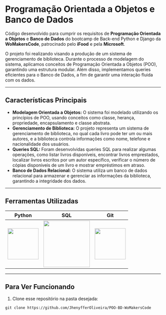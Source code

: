﻿# Programação Orientada a Objetos e Banco de Dados
 
Código desenvolvido para cumprir os requisitos de **Programação Orientada a Objetos** e **Banco de Dados** do bootcamp de Back-end Python e Django da **WoMakersCode**, patrocinado pelo **iFood** e pela **Microsoft**.

O projeto foi realizando visando a produção de um sistema de gerenciamento de biblioteca. Durante o processo de modelagem do sistema, aplicamos conceitos de Programação Orientada a Objetos (POO), garantindo uma estrutura modular. Além disso, implementamos queries eficientes para o Banco de Dados, a fim de garantir uma interação fluida com os dados.

---

## Características Principais

+ **Modelagem Orientada a Objetos:** O sistema foi modelado utilizando os princípios de POO, usando conceitos como classe, herança, propriedade, encapsulamento e classe abstrata.
+ **Gerenciamento de Biblioteca:** O projeto representa um sistema de gerenciamento de biblioteca, no qual cada livro pode ter um ou mais autores, e a biblioteca controla informações como nome, telefone e nacionalidade dos usuários.
+ **Queries SQL:** Foram desenvolvidas queries SQL para realizar algumas operações, como listar livros disponíveis, encontrar livros emprestados, localizar livros escritos por um autor específico, verificar o número de cópias disponíveis de um livro e mostrar empréstimos em atraso.
+ **Banco de Dados Relacional:** O sistema utiliza um banco de dados relacional para armazenar e gerenciar as informações da biblioteca, garantindo a integridade dos dados.

---

## Ferramentas Utilizadas

| Python | SQL | Git | 
| ------ | --- | --- | 
| <img src="https://s3.dualstack.us-east-2.amazonaws.com/pythondotorg-assets/media/files/python-logo-only.svg" width="100"> | <img src="https://upload.wikimedia.org/wikipedia/commons/8/87/Sql_data_base_with_logo.png" width="150"> | <img src="https://upload.wikimedia.org/wikipedia/commons/c/c2/GitHub_Invertocat_Logo.svg" width="100"> |

---

## Para Ver Funcionando

1.  Clone esse repositório na pasta desejada:
~~~
git clone https://github.com/JhenyfferOliveira/POO-BD-WoMakersCode
~~~
